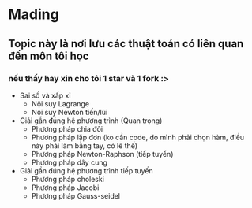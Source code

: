 # Mading
## Topic này là nơi lưu các thuật toán có liên quan đến môn tôi học
### nếu thấy hay xin cho tôi 1 star và 1 fork :>
- Sai số và xấp xỉ
  + Nội suy Lagrange
  + Nội suy Newton tiến/lùi
- Giải gần đúng hệ phương trình (Quan trọng)
  + Phương pháp chia đôi
  + Phương pháp lặp đơn (ko cần code, do mình phải chọn hàm, điều này phải làm bằng tay, có lẽ thế)
  + Phương pháp Newton-Raphson (tiếp tuyến)
  + Phương pháp dây cung
- Giải gần đúng hệ phương trình tiếp tuyến
  + Phương pháp choleski
  + Phương pháp Jacobi
  + Phương pháp Gauss-seidel
